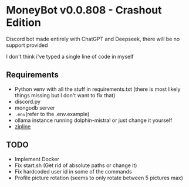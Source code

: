 # MoneyBot v0.0.808 - Crashout Edition
Discord bot made entirely with ChatGPT and Deepseek, there will be no support provided

I don't think i've typed a single line of code in myself

## Requirements
- Python venv with all the stuff in requirements.txt (there is most likely things missing but I don't want to fix that)
- discord.py
- mongodb server
- `.env`(refer to the .env.example)
- ollama instance running dolphin-mistral or just change it yourself
- [zipline](https://zipline.diced.sh/)

## TODO
- Implement Docker
- Fix start.sh (Get rid of absolute paths or change it)
- Fix hardcoded user id in some of the commands
- Profile picture rotation (seems to only rotate between 5 pictures max)